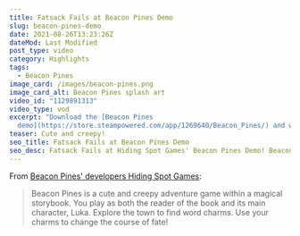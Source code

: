 ```yaml
---
title: Fatsack Fails at Beacon Pines Demo
slug: beacon-pines-demo
date: 2021-08-26T13:23:26Z
dateMod: Last Modified
post_type: video
category: Highlights
tags:
  - Beacon Pines
image_card: /images/beacon-pines.png
image_card_alt: Beacon Pines splash art
video_id: "1129891313"
video_type: vod
excerpt: "Download the [Beacon Pines
  demo](https://store.steampowered.com/app/1269640/Beacon_Pines/) and wishlist it on Steam!"
teaser: Cute and creepy!
seo_title: Fatsack Fails at Beacon Pines Demo
seo_desc: Fatsack Fails at Hiding Spot Games' Beacon Pines Demo! Beacon Pines is a cute and creepy adventure game within a magical storybook. You play as both the reader of the book and its main character, Luka. Explore the town to find word charms. Use your charms to change the course of fate!
---
```

From [Beacon Pines' developers Hiding Spot Games](https://store.steampowered.com/app/1269640/Beacon_Pines/):

> Beacon Pines is a cute and creepy adventure game within a magical storybook. You play as both the reader of the book and its main character, Luka. Explore the town to find word charms. Use your charms to change the course of fate!
